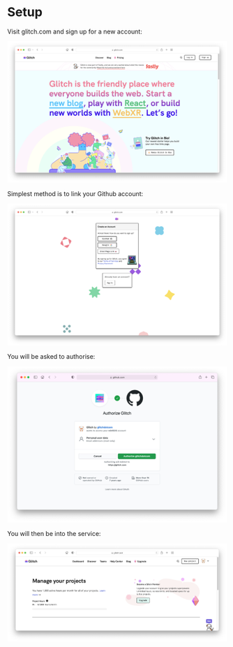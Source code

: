 # Setup

Visit glitch.com and sign up for a new account:

![](img/01xxx.png)

Simplest method is to link your Github account:

![](img/02xxx.png)

You will be asked to authorise:

![](img/03xx.png)

You will then be into the service:

![](img/04xxx.png)
